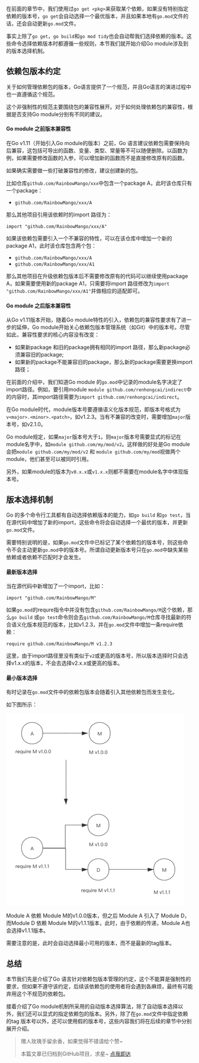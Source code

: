 在前面的章节中，我们使用过`go get <pkg>`来获取某个依赖，如果没有特别指定依赖的版本号，`go get`会自动选择一个最优版本，并且如果本地有`go.mod`文件的话，还会自动更新`go.mod`文件。

事实上除了`go get`，`go build`和`go mod tidy`也会自动帮我们选择依赖的版本。这些命令选择依赖版本时都遵循一些规则，本节我们就开始介绍Go module涉及到的版本选择机制。

## 依赖包版本约定
关于如何管理依赖包的版本，Go语言提供了一个规范，并且Go语言的演进过程中也一直遵循这个规范。

这个非强制性的规范主要围绕包的兼容性展开。对于如何处理依赖包的兼容性，根据是否支持Go module分别有不同的建议。

#### Go module 之前版本兼容性
在Go v1.11（开始引入Go module的版本）之前，Go 语言建议依赖包需要保持向后兼容，这包括可导出的函数、变量、类型、常量等不可以随便删除。以函数为例，如果需要修改函数的入参，可以增加新的函数而不是直接修改原有的函数。

如果确实需要做一些打破兼容性的修改，建议创建新的包。

比如仓库`github.com/RainbowMango/xxx`中包含一个package A，此时该仓库只有一个package：
- `github.com/RainbowMango/xxx/A`

那么其他项目引用该依赖时的import 路径为：
```
import "github.com/RainbowMango/xxx/A"
```

如果该依赖包需要引入一个不兼容的特性，可以在该仓库中增加一个新的package A1，此时该仓库包含两个包：
- `github.com/RainbowMango/xxx/A`
- `github.com/RainbowMango/xxx/A1`

那么其他项目在升级依赖包版本后不需要修改原有的代码可以继续使用package A，如果需要使用新的package A1，只需要将import 路径修改为`import "github.com/RainbowMango/xxx/A1"`并做相应的适配即可。

#### Go module 之后版本兼容性
从Go v1.11版本开始，随着Go module特性的引入，依赖包的兼容性要求有了进一步的延伸，Go module开始关心依赖包版本管理系统（如Git）中的版本号。尽管如此，兼容性要求的核心内容没有改变：
- 如果新package 和旧的package拥有相同的import 路径，那么新package必须兼容旧的package; 
- 如果新的package不能兼容旧的package，那么新的package需要更换import路径；

在前面的介绍中，我们知道Go module 的`go.mod`中记录的module名字决定了import路径。例如，要引用module `module github.com/renhongcai/indirect`中的内容时，其import路径需要为`import github.com/renhongcai/indirect`。

在Go module时代，module版本号要遵循语义化版本规范，即版本号格式为`v<major>.<minor>.<patch>`，如v1.2.3。当有不兼容的改变时，需要增加`major`版本号，如v2.1.0。

Go module规定，如果`major`版本号大于`1`，则`major`版本号需要显式的标记在module名字中，如`module github.com/my/mod/v2`。这样做的好处是Go module 会把`module github.com/my/mod/v2` 和 `module github.com/my/mod`视做两个module，他们甚至可以被同时引用。

另外，如果module的版本为`v0.x.x`或`v1.x.x`则都不需要在module名字中体现版本号。

## 版本选择机制
Go 的多个命令行工具都有自动选择依赖版本的能力，如`go build` 和`go test`，当在源代码中增加了新的import，这些命令将会自动选择一个最优的版本，并更新`go.mod`文件。

需要特别说明的是，如果`go.mod`文件中已标记了某个依赖包的版本号，则这些命令不会主动更新`go.mod`中的版本号。所谓自动更新版本号只在`go.mod`中缺失某些依赖或者依赖不匹配时才会发生。

#### 最新版本选择
当在源代码中新增加了一个import，比如：
```
import "github.com/RainbowMango/M"
```
如果`go.mod`的requre指令中并没有包含`github.com/RainbowMango/M`这个依赖，那么`go build` 或`go test`命令则会去`github.com/RainbowMango/M`仓库寻找最新的符合语义化版本规范的版本，比如v1.2.3，并在`go.mod`文件中增加一条require依赖：
```
require github.com/RainbowMango/M v1.2.3
```

这里，由于import路径里没有类似于`v2`或更高的版本号，所以版本选择时只会选择v1.x.x的版本，不会去选择v2.x.x或更高的版本。

#### 最小版本选择
有时记录在`go.mod`文件中的依赖包版本会随着引入其他依赖包而发生变化。

如下图所示：

![](images/gomodule_minimal_version.png)

Module A 依赖 Module M的v1.0.0版本，但之后 Module A 引入了 Module D，而Module D 依赖 Module M的v1.1.1版本，此时，由于依赖的传递，Module A也会选择v1.1.1版本。

需要注意的是，此时会自动选择最小可用的版本，而不是最新的tag版本。

## 总结
本节我们先是介绍了Go 语言针对依赖包版本管理的约定，这个不能算是强制性的要求，但如果不遵守该约定，后续该依赖包的使用者将会遇到各麻烦，最终有可能弃用这个不规范的依赖包。

接着介绍了Go module机制所采用的自动版本选择算法，除了自动版本选择以外，我们还可以显式的指定依赖包的版本。另外，除了在`go.mod`文件中指定依赖的tag 版本号以外，还可以使用假的版本号，这些内容我们将在后续的章节中分别展开介绍。


> 赠人玫瑰手留余香，如果觉得不错请给个赞~
> 
> 本篇文章已归档到GitHub项目，求星~ [点我即达](https://github.com/RainbowMango/GoExpertProgramming)